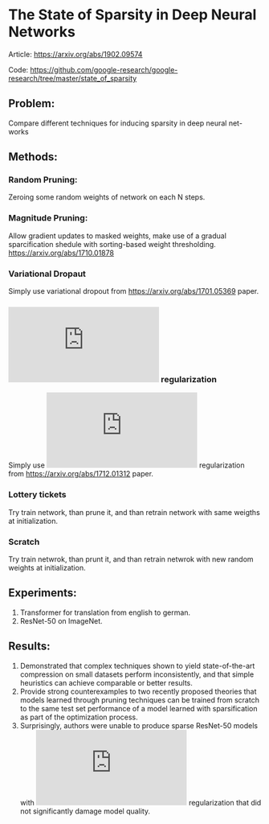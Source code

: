 # The State of Sparsity in Deep Neural Networks

Article: https://arxiv.org/abs/1902.09574

Code: https://github.com/google-research/google-research/tree/master/state_of_sparsity

## Problem:

Compare different techniques for inducing sparsity in deep neural net- works

## Methods:

### Random Pruning:

Zeroing some random weights of network on each N steps.

### Magnitude Pruning:

Allow gradient updates to masked weights, make use of a gradual sparcification shedule with sorting-based weight thresholding. https://arxiv.org/abs/1710.01878

### Variational Dropaut

Simply use variational dropout from https://arxiv.org/abs/1701.05369 paper.

### ![equation](http://www.sciweavers.org/tex2img.php?eq=l%5F0&bc=White&fc=Black&im=jpg&fs=12&ff=arev&edit=) regularization

Simply use ![equation](http://www.sciweavers.org/tex2img.php?eq=l%5F0&bc=White&fc=Black&im=jpg&fs=12&ff=arev&edit=) regularization from https://arxiv.org/abs/1712.01312 paper.

### Lottery tickets

Try train network, than prune it, and than retrain network with same weigths at initialization.

### Scratch

Try train netwrok, than prunt it, and than retrain netwrok with new random weights at initialization.

## Experiments:

1. Transformer for translation from english to german.
2. ResNet-50 on ImageNet.

## Results:

1. Demonstrated that complex techniques shown to yield state-of-the-art compression on small datasets perform inconsistently, and that simple heuristics can achieve comparable or better results.
2. Provide strong counterexamples to two recently proposed theories that models learned through pruning techniques can be trained from scratch to the same test set performance of a model learned with sparsification as part of the optimization process.
3. Surprisingly, authors were unable to produce sparse ResNet-50 models with ![equation](http://www.sciweavers.org/tex2img.php?eq=l%5F0&bc=White&fc=Black&im=jpg&fs=12&ff=arev&edit=) regularization that did not significantly damage model quality.
